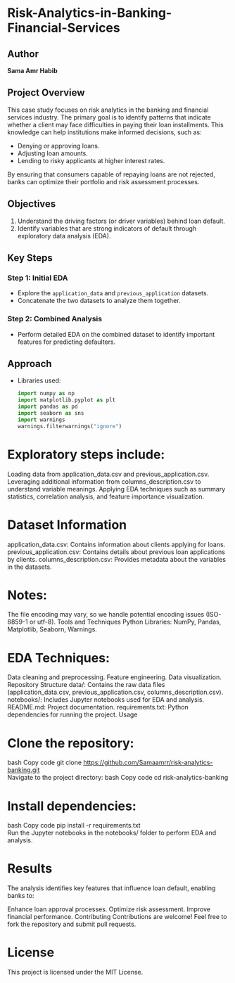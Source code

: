 # Risk-Analytics-in-Banking-Financial-Services

## Author  
**Sama Amr Habib**  

## Project Overview  
This case study focuses on risk analytics in the banking and financial services industry. The primary goal is to identify patterns that indicate whether a client may face difficulties in paying their loan installments. This knowledge can help institutions make informed decisions, such as:  
- Denying or approving loans.  
- Adjusting loan amounts.  
- Lending to risky applicants at higher interest rates.  

By ensuring that consumers capable of repaying loans are not rejected, banks can optimize their portfolio and risk assessment processes.  

## Objectives  
1. Understand the driving factors (or driver variables) behind loan default.  
2. Identify variables that are strong indicators of default through exploratory data analysis (EDA).  

## Key Steps  
### Step 1: Initial EDA  
- Explore the `application_data` and `previous_application` datasets.  
- Concatenate the two datasets to analyze them together.  

### Step 2: Combined Analysis  
- Perform detailed EDA on the combined dataset to identify important features for predicting defaulters.  

## Approach  
- Libraries used:  
  ```python  
  import numpy as np  
  import matplotlib.pyplot as plt  
  import pandas as pd  
  import seaborn as sns  
  import warnings  
  warnings.filterwarnings("ignore")  
# Exploratory steps include:
Loading data from application_data.csv and previous_application.csv.
Leveraging additional information from columns_description.csv to understand variable meanings.
Applying EDA techniques such as summary statistics, correlation analysis, and feature importance visualization.
# Dataset Information
application_data.csv: Contains information about clients applying for loans.
previous_application.csv: Contains details about previous loan applications by clients.
columns_description.csv: Provides metadata about the variables in the datasets.
# Notes:
The file encoding may vary, so we handle potential encoding issues (ISO-8859-1 or utf-8).
Tools and Techniques
Python Libraries: NumPy, Pandas, Matplotlib, Seaborn, Warnings.
# EDA Techniques:
Data cleaning and preprocessing.
Feature engineering.
Data visualization.
Repository Structure
data/: Contains the raw data files (application_data.csv, previous_application.csv, columns_description.csv).
notebooks/: Includes Jupyter notebooks used for EDA and analysis.
README.md: Project documentation.
requirements.txt: Python dependencies for running the project.
Usage
# Clone the repository:
bash
Copy code
git clone https://github.com/Samaamrr/risk-analytics-banking.git  
Navigate to the project directory:
bash
Copy code
cd risk-analytics-banking  
# Install dependencies:
bash
Copy code
pip install -r requirements.txt  
Run the Jupyter notebooks in the notebooks/ folder to perform EDA and analysis.
# Results
The analysis identifies key features that influence loan default, enabling banks to:

Enhance loan approval processes.
Optimize risk assessment.
Improve financial performance.
Contributing
Contributions are welcome! Feel free to fork the repository and submit pull requests.

# License
This project is licensed under the MIT License.
